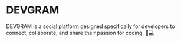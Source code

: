 # DEVGRAM
DEVGRAM is a social platform designed specifically for developers to connect, collaborate, and share their passion for coding. 🤖💻
